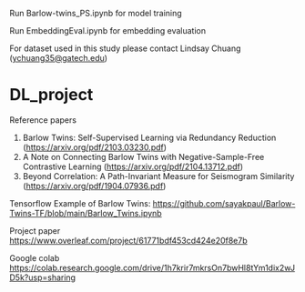 Run Barlow-twins_PS.ipynb for model training

Run EmbeddingEval.ipynb for embedding evaluation

For dataset used in this study please contact Lindsay Chuang (ychuang35@gatech.edu)

# DL_project

Reference papers
1. Barlow Twins: Self-Supervised Learning via Redundancy Reduction (https://arxiv.org/pdf/2103.03230.pdf) 
2. A Note on Connecting Barlow Twins with Negative-Sample-Free Contrastive Learning (https://arxiv.org/pdf/2104.13712.pdf)
3. Beyond Correlation: A Path-Invariant Measure for Seismogram Similarity (https://arxiv.org/pdf/1904.07936.pdf)

Tensorflow Example of Barlow Twins:
https://github.com/sayakpaul/Barlow-Twins-TF/blob/main/Barlow_Twins.ipynb

Project paper
https://www.overleaf.com/project/61771bdf453cd424e20f8e7b

Google colab
https://colab.research.google.com/drive/1h7krir7mkrsOn7bwHl8tYm1dix2wJD5k?usp=sharing
